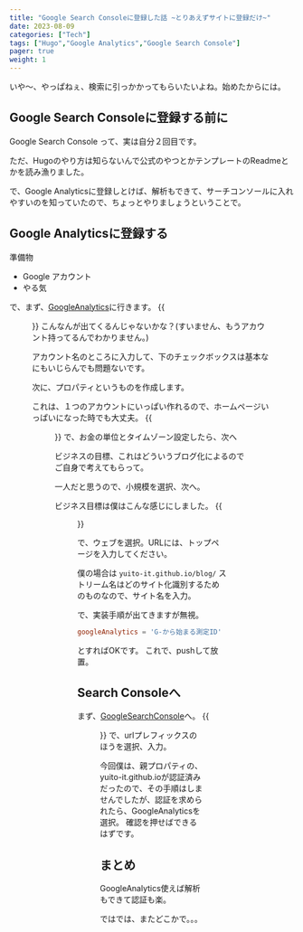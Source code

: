 ```yaml
---
title: "Google Search Consoleに登録した話 ~とりあえずサイトに登録だけ~"
date: 2023-08-09
categories: ["Tech"]
tags: ["Hugo","Google Analytics","Google Search Console"]
pager: true
weight: 1
---
```

いや～、やっぱねぇ、検索に引っかかってもらいたいよね。始めたからには。

## Google Search Consoleに登録する前に
Google Search Console って、実は自分２回目です。

ただ、Hugoのやり方は知らないんで公式のやつとかテンプレートのReadmeとかを読み漁りました。

で、Google Analyticsに登録しとけば、解析もできて、サーチコンソールに入れやすいのを知っていたので、ちょっとやりましょうということで。

## Google Analyticsに登録する
準備物
- Google アカウント
- やる気

で、まず、[GoogleAnalytics](https://analytics.google.com)に行きます。
{{<figure src="./Account.png" alt="アカウントを登録" width="75%">}}
こんなんが出てくるんじゃないかな？(すいません、もうアカウント持ってるんでわかりません。)

アカウント名のところに入力して、下のチェックボックスは基本なにもいじらんでも問題ないです。

次に、プロパティというものを作成します。

これは、１つのアカウントにいっぱい作れるので、ホームページいっぱいになった時でも大丈夫。
{{<figure src="./Propati.png" alt="プロパティを登録" width="75%">}}
で、お金の単位とタイムゾーン設定したら、次へ

ビジネスの目標、これはどういうブログ化によるのでご自身で考えてもらって。

一人だと思うので、小規模を選択、次へ。

ビジネス目標は僕はこんな感じにしました。
{{<figure src="./vision.png" alt="ビジネスの目標" width="75%">}}

で、ウェブを選択。URLには、トップページを入力してください。

僕の場合は
`yuito-it.github.io/blog/`
ストリーム名はどのサイト化識別するためのものなので、サイト名を入力。

で、実装手順が出てきますが無視。

```config.toml
googleAnalytics = 'G-から始まる測定ID'
```
とすればOKです。
これで、pushして放置。

## Search Consoleへ
まず、[GoogleSearchConsole](https://search.google.com/search-console)へ。
{{<figure src="./search-console.png" alt="ビジネスの目標" width="75%">}}
で、urlプレフィックスのほうを選択、入力。

今回僕は、親プロパティの、yuito-it.github.ioが認証済みだったので、その手順はしませんでしたが、認証を求められたら、GoogleAnalyticsを選択。
確認を押せばできるはずです。

## まとめ
GoogleAnalytics使えば解析もできて認証も楽。

ではでは、またどこかで。。。
